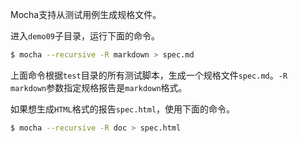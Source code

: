Mocha支持从测试用例生成规格文件。

进入`demo09`子目录，运行下面的命令。

```bash
$ mocha --recursive -R markdown > spec.md
```

上面命令根据`test`目录的所有测试脚本，生成一个规格文件`spec.md`。`-R markdown`参数指定规格报告是`markdown`格式。

如果想生成`HTML`格式的报告`spec.html`，使用下面的命令。

```bash
$ mocha --recursive -R doc > spec.html
```
